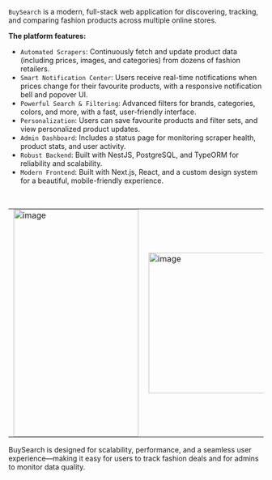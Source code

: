 `BuySearch` is a modern, full-stack web application 
for discovering, tracking, and comparing fashion products across multiple online stores.

<b>The platform features:</b>


- `Automated Scrapers`: Continuously fetch and update product data (including prices, images, and categories) from dozens of fashion retailers.
- `Smart Notification Center`: Users receive real-time notifications when prices change for their favourite products, with a responsive notification bell and popover UI.
- `Powerful Search & Filtering`: Advanced filters for brands, categories, colors, and more, with a fast, user-friendly interface.
- `Personalization`: Users can save favourite products and filter sets, and view personalized product updates.
- `Admin Dashboard`: Includes a status page for monitoring scraper health, product stats, and user activity.
- `Robust Backend`: Built with NestJS, PostgreSQL, and TypeORM for reliability and scalability.
- `Modern Frontend`: Built with Next.js, React, and a custom design system for a beautiful, mobile-friendly experience.

</br>
<table style="border-collapse: collapse; border: none;">
  <tr style="border: none;">
    <td style="vertical-align: middle; border: none; padding: 0 10px;">
      <img width="247" height="450" alt="image" src="https://github.com/user-attachments/assets/e11122b3-85a7-4128-a007-33f25f4eddd2" />
    </td>
    <td style="vertical-align: middle; border: none; padding: 0 10px;">
      <img width="500" height="278" alt="image" src="https://github.com/user-attachments/assets/831eef0f-1fe2-42cb-9d9d-610a62772583" />
    </td>
    <td style="vertical-align: middle; border: none; padding: 0 10px;">
      <img width="256" height="441" alt="image" src="https://github.com/user-attachments/assets/9538ab8d-5db8-48bb-b1bb-687df870a47a" />
    </td>
  </tr>
</table>

BuySearch is designed for scalability, performance, and a seamless user experience—making it easy for users to track fashion deals and for admins to monitor data quality.
